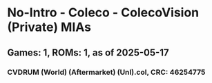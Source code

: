 # No-Intro - Coleco - ColecoVision (Private) MIAs
## Games: 1, ROMs: 1, as of 2025-05-17

### CVDRUM (World) (Aftermarket) (Unl).col, CRC: 46254775
